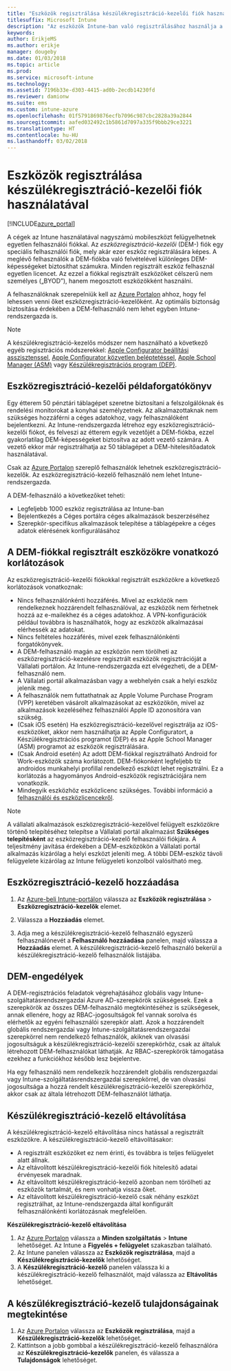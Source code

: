 ```yaml
---
title: "Eszközök regisztrálása készülékregisztráció-kezelői fiók használatával"
titlesuffix: Microsoft Intune
description: "Az eszközök Intune-ban való regisztrálásához használja a készülékregisztráció-kezelői fiókot. \""
keywords: 
author: ErikjeMS
ms.author: erikje
manager: dougeby
ms.date: 01/03/2018
ms.topic: article
ms.prod: 
ms.service: microsoft-intune
ms.technology: 
ms.assetid: 7196b33e-d303-4415-ad0b-2ecdb14230fd
ms.reviewer: damionw
ms.suite: ems
ms.custom: intune-azure
ms.openlocfilehash: 01f5791869876ecfb7096c987cbc2828a39a2844
ms.sourcegitcommit: aafed032492c1b5861d7097a335f9bbb29ce3221
ms.translationtype: HT
ms.contentlocale: hu-HU
ms.lasthandoff: 03/02/2018
---
```

# <a name="enroll-devices-by-using-a-device-enrollment-manager-account"></a>Eszközök regisztrálása készülékregisztráció-kezelői fiók használatával

[!INCLUDE[azure_portal](./includes/azure_portal.md)]

A cégek az Intune használatával nagyszámú mobileszközt felügyelhetnek egyetlen felhasználói fiókkal. Az *eszközregisztráció-kezelői* (DEM-) fiók egy speciális felhasználói fiók, mely akár ezer eszköz regisztrálására képes. A meglévő felhasználók a DEM-fiókba való felvételével különleges DEM-képességeket biztosíthat számukra. Minden regisztrált eszköz felhasznál egyetlen licencet. Az ezzel a fiókkal regisztrált eszközöket célszerű nem személyes („BYOD”), hanem megosztott eszközökként használni.  

A felhasználóknak szerepelniük kell az [Azure Portalon](https://portal.azure.com) ahhoz, hogy fel lehessen venni őket eszközregisztráció-kezelőként. Az optimális biztonság biztosítása érdekében a DEM-felhasználó nem lehet egyben Intune-rendszergazda is.

>[!NOTE]
>A készülékregisztráció-kezelős módszer nem használható a következő egyéb regisztrációs módszerekkel: [Apple Configurator beállítási asszisztenssel](apple-configurator-setup-assistant-enroll-ios.md), [Apple Configurator közvetlen beléptetéssel](apple-configurator-direct-enroll-ios.md), [Apple School Manager (ASM)](apple-school-manager-set-up-ios.md) vagy [Készülékregisztrációs program (DEP)](device-enrollment-program-enroll-ios.md).

## <a name="example-of-a-device-enrollment-manager-scenario"></a>Eszközregisztráció-kezelői példaforgatókönyv

Egy étterem 50 pénztári táblagépet szeretne biztosítani a felszolgálóknak és rendelési monitorokat a konyhai személyzetnek. Az alkalmazottaknak nem szükséges hozzáférni a céges adatokhoz, vagy felhasználóként bejelentkezni. Az Intune-rendszergazda létrehoz egy eszközregisztráció-kezelői fiókot, és felveszi az étterem egyik vezetőjét a DEM-fiókba, ezzel gyakorlatilag DEM-képességeket biztosítva az adott vezető számára. A vezető ekkor már regisztrálhatja az 50 táblagépet a DEM-hitelesítőadatok használatával.

Csak az [Azure Portalon](https://portal.azure.com) szereplő felhasználók lehetnek eszközregisztráció-kezelők. Az eszközregisztráció-kezelő felhasználó nem lehet Intune-rendszergazda.

A DEM-felhasználó a következőket teheti:

-   Legfeljebb 1000 eszköz regisztrálása az Intune-ban
-   Bejelentkezés a Céges portálra céges alkalmazások beszerzéséhez
-   Szerepkör-specifikus alkalmazások telepítése a táblagépekre a céges adatok elérésének konfigurálásához

## <a name="limitations-of-devices-that-are-enrolled-with-a-dem-account"></a>A DEM-fiókkal regisztrált eszközökre vonatkozó korlátozások

Az eszközregisztráció-kezelői fiókokkal regisztrált eszközökre a következő korlátozások vonatkoznak:

  - Nincs felhasználónkénti hozzáférés. Mivel az eszközök nem rendelkeznek hozzárendelt felhasználóval, az eszközök nem férhetnek hozzá az e-mailekhez és a céges adatokhoz. A VPN-konfigurációk például továbbra is használhatók, hogy az eszközök alkalmazásai elérhessék az adatokat.
  - Nincs feltételes hozzáférés, mivel ezek felhasználónkénti forgatókönyvek.
  - A DEM-felhasználó magán az eszközön nem törölheti az eszközregisztráció-kezelésre regisztrált eszközök regisztrációját a Vállalati portálon. Az Intune-rendszergazda ezt elvégezheti, de a DEM-felhasználó nem.
  - A Vállalati portál alkalmazásban vagy a webhelyén csak a helyi eszköz jelenik meg.
  - A felhasználók nem futtathatnak az Apple Volume Purchase Program (VPP) keretében vásárolt alkalmazásokat az eszközökön, mivel az alkalmazások kezeléséhez felhasználói Apple ID azonosítóra van szükség.
  - (Csak iOS esetén) Ha eszközregisztráció-kezelővel regisztrálja az iOS-eszközöket, akkor nem használhatja az Apple Configuratort, a Készülékregisztrációs programot (DEP) és az Apple School Manager (ASM) programot az eszközök regisztrálására.
  - (Csak Android esetén) Az adott DEM-fiókkal regisztrálható Android for Work-eszközök száma korlátozott. DEM-fiókonként legfeljebb tíz androidos munkahelyi profillal rendelkező eszközt lehet regisztrálni. Ez a korlátozás a hagyományos Android-eszközök regisztrációjára nem vonatkozik.
  - Mindegyik eszközhöz eszközlicenc szükséges. További információ a [felhasználói és eszközlicencekről](licenses-assign.md#how-user-and-device-licenses-affect-access-to-services).


> [!NOTE]
> A vállalati alkalmazások eszközregisztráció-kezelővel felügyelt eszközökre történő telepítéséhez telepítse a Vállalati portál alkalmazást **Szükséges telepítésként** az eszközregisztráció-kezelő felhasználói fiókjára.
> A teljesítmény javítása érdekében a DEM-eszközökön a Vállalati portál alkalmazás kizárólag a helyi eszközt jeleníti meg. A többi DEM-eszköz távoli felügyelete kizárólag az Intune felügyeleti konzolból valósítható meg.


## <a name="add-a-device-enrollment-manager"></a>Eszközregisztráció-kezelő hozzáadása

1.  Az [Azure-beli Intune-portálon](https://aka.ms/intuneportal) válassza az **Eszközök regisztrálása** > **Eszközregisztráció-kezelők** elemet.

2.  Válassza a **Hozzáadás** elemet.

3.  Adja meg a készülékregisztráció-kezelő felhasználó egyszerű felhasználónevét a **Felhasználó hozzáadása** panelen, majd válassza a **Hozzáadás** elemet. A készülékregisztráció-kezelő felhasználó bekerül a készülékregisztráció-kezelő felhasználók listájába.

## <a name="permissions-for-dem"></a>DEM-engedélyek

A DEM-regisztrációs feladatok végrehajtásához globális vagy Intune-szolgáltatásrendszergazdai Azure AD-szerepkörök szükségesek. Ezek a szerepkörök az összes DEM-felhasználó megtekintéséhez is szükségesek, annak ellenére, hogy az RBAC-jogosultságok fel vannak sorolva és elérhetők az egyéni felhasználói szerepkör alatt. Azok a hozzárendelt globális rendszergazdai vagy Intune-szolgáltatásrendszergazdai szerepkörrel nem rendelkező felhasználók, akiknek van olvasási jogosultságuk a készülékregisztráció-kezelői szerepkörhöz, csak az általuk létrehozott DEM-felhasználókat láthatják. Az RBAC-szerepkörök támogatása ezekhez a funkciókhoz később lesz bejelentve.

Ha egy felhasználó nem rendelkezik hozzárendelt globális rendszergazdai vagy Intune-szolgáltatásrendszergazdai szerepkörrel, de van olvasási jogosultsága a hozzá rendelt készülékregisztráció-kezelői szerepkörhöz, akkor csak az általa létrehozott DEM-felhasználót láthatja.

## <a name="remove-a-device-enrollment-manager"></a>Készülékregisztráció-kezelő eltávolítása

A készülékregisztráció-kezelő eltávolítása nincs hatással a regisztrált eszközökre. A készülékregisztráció-kezelő eltávolításakor:

-   A regisztrált eszközöket ez nem érinti, és továbbra is teljes felügyelet alatt állnak.
-   Az eltávolított készülékregisztráció-kezelői fiók hitelesítő adatai érvényesek maradnak.
-   Az eltávolított készülékregisztráció-kezelő azonban nem törölheti az eszközök tartalmát, és nem vonhatja vissza őket.
-   Az eltávolított készülékregisztráció-kezelő csak néhány eszközt regisztrálhat, az Intune-rendszergazda által konfigurált felhasználónkénti korlátozásnak megfelelően.

**Készülékregisztráció-kezelő eltávolítása**

1. Az [Azure Portalon](https://portal.azure.com) válassza a **Minden szolgáltatás** > **Intune** lehetőséget. Az Intune a **Figyelés + felügyelet** szakaszban található.
2. Az Intune panelen válassza az **Eszközök regisztrálása**, majd a **Készülékregisztráció-kezelők** lehetőséget.
3. A **Készülékregisztráció-kezelő** panelen válassza ki a készülékregisztráció-kezelő felhasználót, majd válassza az **Eltávolítás** lehetőséget.

## <a name="view-the-properties-of-a-device-enrollment-manager"></a>A készülékregisztráció-kezelő tulajdonságainak megtekintése

1. Az [Azure Portalon](https://portal.azure.com) válassza az **Eszközök regisztrálása**, majd a **Készülékregisztráció-kezelők** lehetőséget.
2. Kattintson a jobb gombbal a készülékregisztráció-kezelő felhasználóra az **Készülékregisztráció-kezelők** panelen, és válassza a **Tulajdonságok** lehetőséget.
